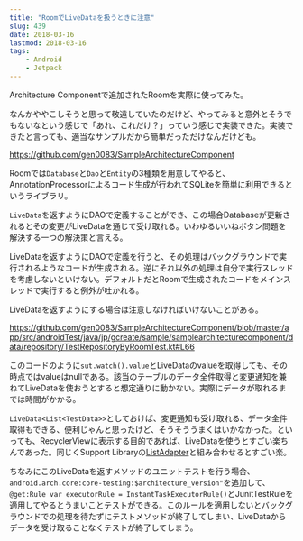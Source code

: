 ```yaml
---
title: "RoomでLiveDataを扱うときに注意"
slug: 439
date: 2018-03-16
lastmod: 2018-03-16
tags:
    - Android
    - Jetpack
---
```


Architecture Componentで追加されたRoomを実際に使ってみた。

なんかややこしそうと思って敬遠していたのだけど、やってみると意外とそうでもないなという感じで「あれ、これだけ？」っていう感じで実装できた。実装できたと言っても、適当なサンプルだから簡単だっただけなんだけども。

<a href="https://github.com/gen0083/SampleArchitectureComponent">https://github.com/gen0083/SampleArchitectureComponent</a>

Roomでは`Database`と`Dao`と`Entity`の3種類を用意してやると、AnnotationProcessorによるコード生成が行われてSQLiteを簡単に利用できるというライブラリ。

`LiveData`を返すようにDAOで定義することができ、この場合Databaseが更新されるとその変更がLiveDataを通じて受け取れる。いわゆるいいねボタン問題を解決する一つの解決策と言える。

LiveDataを返すようにDAOで定義を行うと、その処理はバックグラウンドで実行されるようなコードが生成される。逆にそれ以外の処理は自分で実行スレッドを考慮しないといけない。デフォルトだとRoomで生成されたコードをメインスレッドで実行すると例外が吐かれる。

LiveDataを返すようにする場合は注意しなければいけないことがある。

<a href="https://github.com/gen0083/SampleArchitectureComponent/blob/master/app/src/androidTest/java/jp/gcreate/sample/samplearchitecturecomponent/data/repository/TestRepositoryByRoomTest.kt#L66">https://github.com/gen0083/SampleArchitectureComponent/blob/master/app/src/androidTest/java/jp/gcreate/sample/samplearchitecturecomponent/data/repository/TestRepositoryByRoomTest.kt#L66</a>

このコードのように`sut.watch().value`とLiveDataのvalueを取得しても、その時点ではvalueはnullである。該当のテーブルのデータ全件取得と変更通知を兼ねてLiveDataを使おうとすると想定通りに動かない。実際にデータが取れるまでは時間がかかる。

`LiveData<List<TestData>>`としておけば、変更通知も受け取れる、データ全件取得もできる、便利じゃんと思ったけど、そうそううまくはいかなかった。といっても、RecyclerViewに表示する目的であれば、LiveDataを使うとすごい楽ちんであった。同じくSupport Libraryの<a href="https://developer.android.com/reference/android/support/v7/recyclerview/extensions/ListAdapter.html">ListAdapter</a>と組み合わせるとすごい楽。

ちなみにこのLiveDataを返すメソッドのユニットテストを行う場合、`android.arch.core:core-testing:$architecture_version"`を追加して、`@get:Rule var executorRule = InstantTaskExecutorRule()`とJunitTestRuleを適用してやるとうまいことテストができる。このルールを適用しないとバックグラウンドでの処理を待たずにテストメソッドが終了してしまい、LiveDataからデータを受け取ることなくテストが終了してしまう。


  